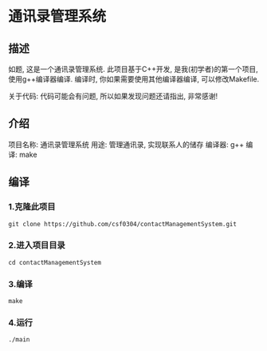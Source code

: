 # 通讯录管理系统

## 描述
如题,  这是一个通讯录管理系统. 此项目基于C++开发, 是我(初学者)的第一个项目, 使用g++编译器编译. 编译时, 你如果需要使用其他编译器编译, 可以修改Makefile.

关于代码: 代码可能会有问题, 所以如果发现问题还请指出, 非常感谢!

## 介绍
项目名称: 通讯录管理系统
用途: 管理通讯录, 实现联系人的储存
编译器: g++
编译: make

## 编译
### 1.克隆此项目
```
git clone https://github.com/csf0304/contactManagementSystem.git
```
### 2.进入项目目录
``` 
cd contactManagementSystem
```
### 3.编译
```
make
```
### 4.运行
```
./main
```
